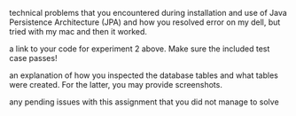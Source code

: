 technical problems that you encountered during installation and use of Java Persistence Architecture (JPA) and how you resolved
error on my dell, but tried with my mac and then it worked.

a link to your code for experiment 2 above. Make sure the included test case passes!

an explanation of how you inspected the database tables and what tables were created. For the latter, you may provide screenshots.

any pending issues with this assignment that you did not manage to solve
